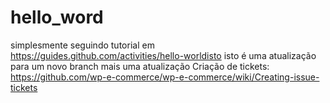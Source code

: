 # hello_word
simplesmente seguindo tutorial em https://guides.github.com/activities/hello-worldisto
isto é uma atualização para um novo branch 
mais uma atualização
Criação de tickets:
https://github.com/wp-e-commerce/wp-e-commerce/wiki/Creating-issue-tickets

